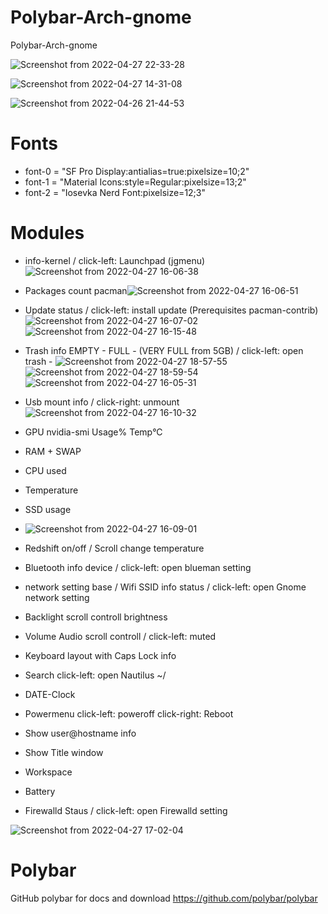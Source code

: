 # Polybar-Arch-gnome
Polybar-Arch-gnome

![Screenshot from 2022-04-27 22-33-28](https://user-images.githubusercontent.com/103053714/165634959-b80cd4f0-88cd-4496-94cc-e4ba61a4c81f.png)

![Screenshot from 2022-04-27 14-31-08](https://user-images.githubusercontent.com/103053714/165530164-18f9c8e9-2424-46fb-8d7c-3e30839f1994.png)

![Screenshot from 2022-04-26 21-44-53](https://user-images.githubusercontent.com/103053714/165390220-94ad733f-93c0-41a7-983d-9f1c8d62e69d.png)

# Fonts 
- font-0 = "SF Pro Display:antialias=true:pixelsize=10;2"
- font-1 = "Material Icons:style=Regular:pixelsize=13;2"
- font-2 = "Iosevka Nerd Font:pixelsize=12;3"


# Modules
- info-kernel / click-left: Launchpad (jgmenu)![Screenshot from 2022-04-27 16-06-38](https://user-images.githubusercontent.com/103053714/165551114-04aa785f-15ce-42fc-9c3a-f488e3e94df6.png)

- Packages count pacman![Screenshot from 2022-04-27 16-06-51](https://user-images.githubusercontent.com/103053714/165551137-0ed3981c-a982-4005-bafa-114e62335f29.png)

- Update status / click-left: install update (Prerequisites pacman-contrib) ![Screenshot from 2022-04-27 16-07-02](https://user-images.githubusercontent.com/103053714/165551247-108addb3-7467-4516-979a-3ee30742e42b.png) ![Screenshot from 2022-04-27 16-15-48](https://user-images.githubusercontent.com/103053714/165552208-6a435ffd-05b8-460f-a4f3-169f5c8b2203.png)


- Trash info EMPTY - FULL - (VERY FULL from 5GB) /  click-left: open trash - ![Screenshot from 2022-04-27 18-57-55](https://user-images.githubusercontent.com/103053714/165590685-43d2b222-1822-4c4b-a156-24c8c92f68c4.png)
![Screenshot from 2022-04-27 18-59-54](https://user-images.githubusercontent.com/103053714/165590690-da2a1c83-02a3-4370-905c-e19051d16f55.png)
![Screenshot from 2022-04-27 16-05-31](https://user-images.githubusercontent.com/103053714/165590711-5dd2d651-3253-44bc-b103-a406c25c89d8.png)


- Usb mount info / click-right: unmount![Screenshot from 2022-04-27 16-10-32](https://user-images.githubusercontent.com/103053714/165551367-ac848611-d67a-4206-8957-40a8ae560a64.png)
- GPU nvidia-smi Usage% Temp°C
- RAM + SWAP
- CPU used
- Temperature
- SSD usage 
- ![Screenshot from 2022-04-27 16-09-01](https://user-images.githubusercontent.com/103053714/165551702-55e9018e-7763-463c-aab0-347101fe009d.png)
- Redshift on/off / Scroll change temperature
- Bluetooth info device / click-left: open blueman setting
- network setting base / Wifi SSID info status / click-left: open Gnome network setting
- Backlight scroll controll brightness
- Volume Audio scroll controll / click-left: muted
- Keyboard layout with Caps Lock info
- Search click-left: open Nautilus ~/
- DATE-Clock
- Powermenu click-left: poweroff click-right: Reboot
- Show user@hostname info
- Show Title window
- Workspace
- Battery
- Firewalld Staus / click-left: open Firewalld setting

![Screenshot from 2022-04-27 17-02-04](https://user-images.githubusercontent.com/103053714/165561886-d0754ff3-a57f-4735-ab97-7020295915c0.png)


# Polybar
GitHub polybar for docs and download https://github.com/polybar/polybar


